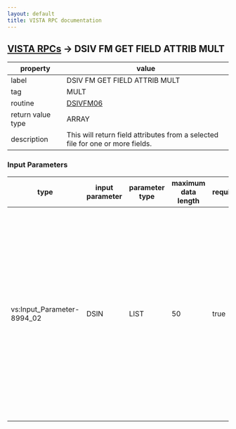 ```yaml
---
layout: default
title: VISTA RPC documentation
---
```




## [VISTA RPCs](TableOfContent.md) &#8594; DSIV FM GET FIELD ATTRIB MULT 

 property | value 
--- | --- 
 label | DSIV FM GET FIELD ATTRIB MULT
 tag | MULT
 routine | [DSIVFM06](http://code.osehra.org/dox/Routine_DSIVFM06_source.html)
 return value type | ARRAY
 description | This will return field attributes from a selected file for one or more fields.

### Input Parameters

| type | input parameter | parameter type | maximum data length | required | description | 
| --- | --- | --- | --- | --- | --- | 
| vs:Input_Parameter-8994_02 | DSIN | LIST | 50 | true |  DSIN(i) := label ^ value   for i = 0,1,2,3,4,...  Label can be one of five values:   FILE - req - file (or subfile) number or file name    FLAG - opt - N or <null>   - default value is <null>                if FLAG[\N\ - do not return attributes which are <null>     ATT - req - list of field attributes to return                this can be a ';'-delimited string of field attribute                 names or individual field attribute names                 Examples: DSIN(i)=\ATT^LABEL;TYPE;GLOBAL LOCATION;\                          DSIN(i)=\ATT^SPECIFIER\                          DSIN(i)=\ATT^*\ - the '*' means get all field                                    attrib    FIELD - req - field number or field name                 Examples: DSIN(i)=\FIELD^.01\                           DSIN(i)=\FIELD^.01;.02;.03;.09\                           DSIN(i)=\FIELD^.01:.09\                           DSIN(i)=\FIELD^.01;.02;.03;1:9;99\                 Field numbers (or names) can be separated by ';'                 An inclusive range of field numbers is separated by ':' | 